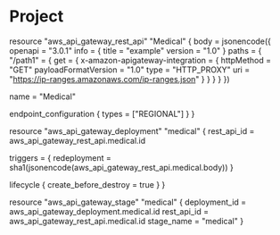 # Project
resource "aws_api_gateway_rest_api" "Medical" {
  body = jsonencode({
    openapi = "3.0.1"
    info = {
      title   = "example"
      version = "1.0"
    }
    paths = {
      "/path1" = {
        get = {
          x-amazon-apigateway-integration = {
            httpMethod           = "GET"
            payloadFormatVersion = "1.0"
            type                 = "HTTP_PROXY"
            uri                  = "https://ip-ranges.amazonaws.com/ip-ranges.json"
          }
        }
      }
    }
  })

  name = "Medical"

  endpoint_configuration {
    types = ["REGIONAL"]
  }
}

resource "aws_api_gateway_deployment" "medical" {
  rest_api_id = aws_api_gateway_rest_api.medical.id

  triggers = {
    redeployment = sha1(jsonencode(aws_api_gateway_rest_api.medical.body))
  }

  lifecycle {
    create_before_destroy = true
  }
}

resource "aws_api_gateway_stage" "medical" {
  deployment_id = aws_api_gateway_deployment.medical.id
  rest_api_id   = aws_api_gateway_rest_api.medical.id
  stage_name    = "medical"
}
